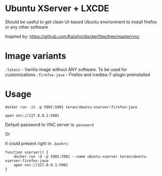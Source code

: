 # Ubuntu XServer + LXCDE

Should be useful to get clean UI-based Ubuntu environment to install firefox or
any other software

Inspired by: https://github.com/Kaixhin/dockerfiles/tree/master/vnc

# Image variants

`:latest` - Vanilla image without ANY software. To be used for customizations
`:firefox-java` - Firefox and icedtea-7-plugin preinstalled

# Usage

```
docker run -it -p 5901:5901 teran/ubuntu-xserver:firefox-java
```

```
open vnc://127.0.0.1:5901
```

Default password to VNC server is: `password`

Or

It could present right in `.bashrc`:

```
function xserver() {
    docker run -d -p 5901:5901 --name ubuntu-xserver teran/ubuntu-xserver:firefox-java
    open vnc://127.0.0.1:5901
}
```
